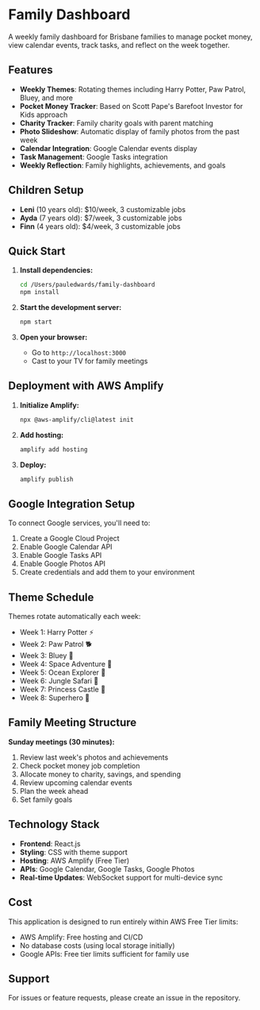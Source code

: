 # Family Dashboard

A weekly family dashboard for Brisbane families to manage pocket money, view calendar events, track tasks, and reflect on the week together.

## Features

- **Weekly Themes**: Rotating themes including Harry Potter, Paw Patrol, Bluey, and more
- **Pocket Money Tracker**: Based on Scott Pape's Barefoot Investor for Kids approach
- **Charity Tracker**: Family charity goals with parent matching
- **Photo Slideshow**: Automatic display of family photos from the past week
- **Calendar Integration**: Google Calendar events display
- **Task Management**: Google Tasks integration
- **Weekly Reflection**: Family highlights, achievements, and goals

## Children Setup

- **Leni** (10 years old): $10/week, 3 customizable jobs
- **Ayda** (7 years old): $7/week, 3 customizable jobs  
- **Finn** (4 years old): $4/week, 3 customizable jobs

## Quick Start

1. **Install dependencies:**
   ```bash
   cd /Users/pauledwards/family-dashboard
   npm install
   ```

2. **Start the development server:**
   ```bash
   npm start
   ```

3. **Open your browser:**
   - Go to `http://localhost:3000`
   - Cast to your TV for family meetings

## Deployment with AWS Amplify

1. **Initialize Amplify:**
   ```bash
   npx @aws-amplify/cli@latest init
   ```

2. **Add hosting:**
   ```bash
   amplify add hosting
   ```

3. **Deploy:**
   ```bash
   amplify publish
   ```

## Google Integration Setup

To connect Google services, you'll need to:

1. Create a Google Cloud Project
2. Enable Google Calendar API
3. Enable Google Tasks API  
4. Enable Google Photos API
5. Create credentials and add them to your environment

## Theme Schedule

Themes rotate automatically each week:
- Week 1: Harry Potter ⚡
- Week 2: Paw Patrol 🐕
- Week 3: Bluey 🐶
- Week 4: Space Adventure 🚀
- Week 5: Ocean Explorer 🌊
- Week 6: Jungle Safari 🦁
- Week 7: Princess Castle 👑
- Week 8: Superhero 🦸

## Family Meeting Structure

**Sunday meetings (30 minutes):**
1. Review last week's photos and achievements
2. Check pocket money job completion
3. Allocate money to charity, savings, and spending
4. Review upcoming calendar events
5. Plan the week ahead
6. Set family goals

## Technology Stack

- **Frontend**: React.js
- **Styling**: CSS with theme support
- **Hosting**: AWS Amplify (Free Tier)
- **APIs**: Google Calendar, Google Tasks, Google Photos
- **Real-time Updates**: WebSocket support for multi-device sync

## Cost

This application is designed to run entirely within AWS Free Tier limits:
- AWS Amplify: Free hosting and CI/CD
- No database costs (using local storage initially)
- Google APIs: Free tier limits sufficient for family use

## Support

For issues or feature requests, please create an issue in the repository.
